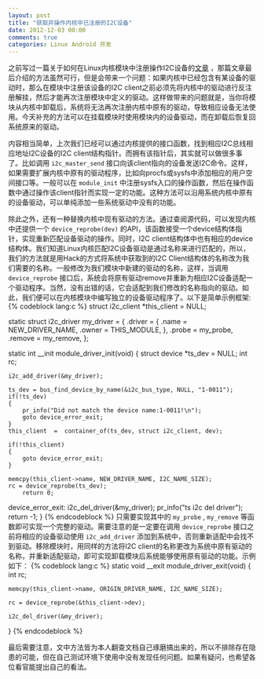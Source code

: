 ```yaml
---
layout: post
title: "获取并操作内核中已注册的I2C设备"
date: 2012-12-03 00:00
comments: true
categories: Linux Android 开发
---
```


<p>
之前写过一篇关于如何在Linux内核模块中注册操作I2C设备的<a href="http://blog.xeonxu.info/blog/2012/11/25/zai-linuxnei-he-zhong-yi-mo-kuai-fang-shi-cao-zuo-i2cshe-bei/">文章</a> ，那篇文章最后介绍的方法虽然可行，但是会带来一个问题：如果内核中已经包含有某设备的驱动时，那么在模块中注册该设备的I2C client之前必须先将内核中的驱动进行反注册解挂，然后才能再次注册模块中定义的驱动。这样做带来的问题就是，当你将模块从内核中卸载后，系统将无法再次注册内核中原有的驱动，导致相应设备无法使用。今天补充的方法可以在挂载模块时使用模块内的设备驱动，而在卸载后恢复回系统原来的驱动。
</p>
<p>
内容相当简单，上次我们已经可以通过内核提供的接口函数，找到相应I2C总线相应地址I2C设备的I2C client结构指针。而拥有该指针后，其实就可以做很多事了。比如调用 <code>i2c_master_send</code> 接口向该client指向的设备发送I2C命令。这样，如果需要扩展内核中原有的驱动程序，比如向procfs或sysfs中添加相应的用户空间接口等。一般可以在 <code>module_init</code> 中注册sysfs入口的操作函数，然后在操作函数中通过操作该client指针而实现一定的功能。这种方法可以沿用系统内核中原有的设备驱动，可以单纯添加一些系统驱动中没有的功能。
</p>
<p>
除此之外，还有一种替换内核中现有驱动的方法。通过查阅源代码，可以发现内核中还提供一个 <code>device_reprobe(dev)</code> 的API，该函数接受一个device结构体指针，实现重新匹配设备驱动的操作。同时，I2C client结构体中也有相应的device结构体。我们知道Linux内核匹配I2C设备驱动是通过名称来进行匹配的，所以，我们的方法就是用Hack的方式将系统中获取到的I2C Client结构体的名称改为我们需要的名称。一般修改为我们模块中新建的驱动的名称，这样，当调用 <code>device_reprobe</code> 接口后，系统会将原有驱动remove并重新为相应I2C设备适配一个驱动程序。当然，没有出错的话，它会适配到我们修改的名称指向的驱动。如此，我们便可以在内核模块中编写独立的设备驱动程序了。以下是简单示例框架:
{% codeblock lang:c %}
struct i2c_client *this_client = NULL;

static struct i2c_driver my_driver = {
    .driver = {
        .name = NEW_DRIVER_NAME,
        .owner = THIS_MODULE,
    },
    .probe = my_probe,
    .remove = my_remove,
};

static int __init module_driver_init(void)
{
    struct device *ts_dev = NULL;
    int rc;

    i2c_add_driver(&my_driver);

    ts_dev = bus_find_device_by_name(&i2c_bus_type, NULL, "1-0011");
    if(!ts_dev)
    {
        pr_info("Did not match the device name:1-0011!\n");
        goto device_error_exit;
    }
    this_client  =  container_of(ts_dev, struct i2c_client, dev);

    if(!this_client)
    {
        goto device_error_exit;
    }

    memcpy(this_client->name, NEW_DRIVER_NAME, I2C_NAME_SIZE);
    rc = device_reprobe(ts_dev);
        return 0;

  device_error_exit:
    i2c_del_driver(&my_driver);
    pr_info("ts i2c del driver");
    return -1;
}
{% endcodeblock %}
只需要实现其中的 <code>my_probe</code> , <code>my_remove</code> 等函数即可实现一个完整的驱动。需要注意的是一定要在调用 <code>device_reprobe</code> 接口之前将相应的设备驱动使用 <code>i2c_add_driver</code> 添加到系统中，否则重新适配中会找不到驱动。移除模块时，用同样的方法将I2C client的名称更改为系统中原有驱动的名称，并重新适配驱动，即可实现卸载模块后系统能够使用原有驱动的功能。示例如下：
{% codeblock lang:c %}
static void __exit module_driver_exit(void)
{
    int rc;

    memcpy(this_client->name, ORIGIN_DRIVER_NAME, I2C_NAME_SIZE);

    rc = device_reprobe(&this_client->dev);

    i2c_del_driver(&my_driver);
}
{% endcodeblock %}

最后需要注意，文中方法皆为本人翻查文档自己琢磨搞出来的，所以不排除存在隐患的可能，但在自己测试环境下使用中没有发现任何问题。如果有疑问，也希望各位看官能提出自己的看法。
</p>
